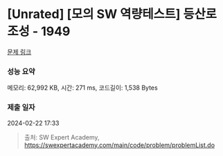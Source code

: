 # [Unrated] [모의 SW 역량테스트] 등산로 조성 - 1949 

[문제 링크](https://swexpertacademy.com/main/code/problem/problemDetail.do?contestProbId=AV5PoOKKAPIDFAUq) 

### 성능 요약

메모리: 62,992 KB, 시간: 271 ms, 코드길이: 1,538 Bytes

### 제출 일자

2024-02-22 17:33



> 출처: SW Expert Academy, https://swexpertacademy.com/main/code/problem/problemList.do